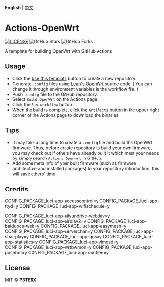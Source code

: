 **English** | [中文](https://p3terx.com/archives/build-openwrt-with-github-actions.html)

# Actions-OpenWrt

[![LICENSE](https://img.shields.io/github/license/mashape/apistatus.svg?style=flat-square&label=LICENSE)](https://github.com/P3TERX/Actions-OpenWrt/blob/master/LICENSE)
![GitHub Stars](https://img.shields.io/github/stars/P3TERX/Actions-OpenWrt.svg?style=flat-square&label=Stars&logo=github)
![GitHub Forks](https://img.shields.io/github/forks/P3TERX/Actions-OpenWrt.svg?style=flat-square&label=Forks&logo=github)

A template for building OpenWrt with GitHub Actions

## Usage

- Click the [Use this template](https://github.com/P3TERX/Actions-OpenWrt/generate) button to create a new repository.
- Generate `.config` files using [Lean's OpenWrt](https://github.com/coolsnowwolf/lede) source code. ( You can change it through environment variables in the workflow file. )
- Push `.config` file to the GitHub repository.
- Select `Build OpenWrt` on the Actions page.
- Click the `Run workflow` button.
- When the build is complete, click the `Artifacts` button in the upper right corner of the Actions page to download the binaries.

## Tips

- It may take a long time to create a `.config` file and build the OpenWrt firmware. Thus, before create repository to build your own firmware, you may check out if others have already built it which meet your needs by simply [search `Actions-Openwrt` in GitHub](https://github.com/search?q=Actions-openwrt).
- Add some meta info of your built firmware (such as firmware architecture and installed packages) to your repository introduction, this will save others' time.

## Credits

CONFIG_PACKAGE_luci-app-accesscontrol=y
CONFIG_PACKAGE_luci-app-ttyd=y
CONFIG_PACKAGE_luci-app-wifischedule=y

CONFIG_PACKAGE_luci-app-aliyundrive-webdav=y
CONFIG_PACKAGE_luci-app-airplay2=y
CONFIG_PACKAGE_luci-app-baidupcs-web=y
CONFIG_PACKAGE_luci-app-easymesh=y
CONFIG_PACKAGE_luci-app-serverchan=y
CONFIG_PACKAGE_luci-app-shairplay=y
CONFIG_PACKAGE_luci-app-qos=y
CONFIG_PACKAGE_luci-app-statistics=y
CONFIG_PACKAGE_luci-app-vlmcsd=y
CONFIG_PACKAGE_luci-app-wrtbwmon=y
CONFIG_PACKAGE_luci-app-pushbot=y
CONFIG_PACKAGE_luci-app-ramfree=y

## License

[MIT](https://github.com/P3TERX/Actions-OpenWrt/blob/main/LICENSE) © [**P3TERX**](https://p3terx.com)
